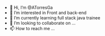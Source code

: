- 👋 Hi, I’m @ATorresGa
- 👀 I’m interested in Front and back-end
- 🌱 I’m currently learning full stack java trainee
- 💞️ I’m looking to collaborate on ...
- 📫 How to reach me ...

<!---
ATorresGa/ATorresGa is a ✨ special ✨ repository because its `README.md` (this file) appears on your GitHub profile.
You can click the Preview link to take a look at your changes.
--->

